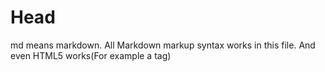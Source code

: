 # Head

md means markdown. All Markdown markup syntax works in this file.
And even HTML5 works(<a>For example a tag</a>)
